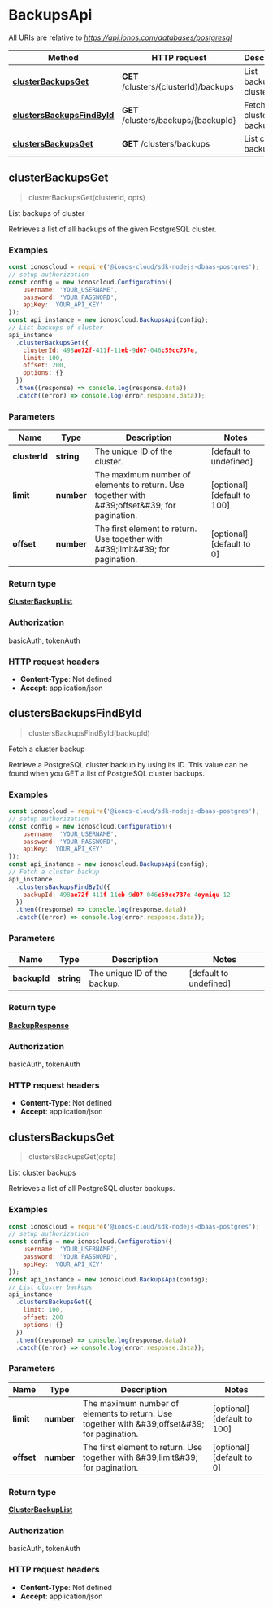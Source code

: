 # BackupsApi

All URIs are relative to *https://api.ionos.com/databases/postgresql*

| Method | HTTP request | Description |
| ------ | ------------ | ----------- |
| [**clusterBackupsGet**](BackupsApi.md#clusterbackupsget) | **GET** /clusters/{clusterId}/backups | List backups of cluster |
| [**clustersBackupsFindById**](BackupsApi.md#clustersbackupsfindbyid) | **GET** /clusters/backups/{backupId} | Fetch a cluster backup |
| [**clustersBackupsGet**](BackupsApi.md#clustersbackupsget) | **GET** /clusters/backups | List cluster backups |


## clusterBackupsGet

> <ClusterBackupList> clusterBackupsGet(clusterId, opts)

List backups of cluster

Retrieves a list of all backups of the given PostgreSQL cluster.

### Examples

```javascript
const ionoscloud = require('@ionos-cloud/sdk-nodejs-dbaas-postgres');
// setup authorization
const config = new ionoscloud.Configuration({
    username: 'YOUR_USERNAME',
    password: 'YOUR_PASSWORD',
    apiKey: 'YOUR_API_KEY'
});
const api_instance = new ionoscloud.BackupsApi(config);
// List backups of cluster
api_instance
  .clusterBackupsGet({
    clusterId: 498ae72f-411f-11eb-9d07-046c59cc737e,
    limit: 100,
    offset: 200, 
    options: {}
  })
  .then((response) => console.log(response.data))
  .catch((error) => console.log(error.response.data));
```

### Parameters

| Name | Type | Description | Notes |
| ---- | ---- | ----------- | ----- |
| **clusterId** | **string** | The unique ID of the cluster. | [default to undefined] |
| **limit** | **number** | The maximum number of elements to return. Use together with \&#39;offset\&#39; for pagination. | [optional][default to 100] |
| **offset** | **number** | The first element to return. Use together with \&#39;limit\&#39; for pagination. | [optional][default to 0] |

### Return type

[**ClusterBackupList**](../models/ClusterBackupList.md)

### Authorization

basicAuth, tokenAuth

### HTTP request headers

- **Content-Type**: Not defined
- **Accept**: application/json


## clustersBackupsFindById

> <BackupResponse> clustersBackupsFindById(backupId)

Fetch a cluster backup

Retrieve a PostgreSQL cluster backup by using its ID. This value can be found when you GET a list of PostgreSQL cluster backups. 

### Examples

```javascript
const ionoscloud = require('@ionos-cloud/sdk-nodejs-dbaas-postgres');
// setup authorization
const config = new ionoscloud.Configuration({
    username: 'YOUR_USERNAME',
    password: 'YOUR_PASSWORD',
    apiKey: 'YOUR_API_KEY'
});
const api_instance = new ionoscloud.BackupsApi(config);
// Fetch a cluster backup
api_instance
  .clustersBackupsFindById({
    backupId: 498ae72f-411f-11eb-9d07-046c59cc737e-4oymiqu-12
  })
  .then((response) => console.log(response.data))
  .catch((error) => console.log(error.response.data));
```

### Parameters

| Name | Type | Description | Notes |
| ---- | ---- | ----------- | ----- |
| **backupId** | **string** | The unique ID of the backup. | [default to undefined] |

### Return type

[**BackupResponse**](../models/BackupResponse.md)

### Authorization

basicAuth, tokenAuth

### HTTP request headers

- **Content-Type**: Not defined
- **Accept**: application/json


## clustersBackupsGet

> <ClusterBackupList> clustersBackupsGet(opts)

List cluster backups

Retrieves a list of all PostgreSQL cluster backups.

### Examples

```javascript
const ionoscloud = require('@ionos-cloud/sdk-nodejs-dbaas-postgres');
// setup authorization
const config = new ionoscloud.Configuration({
    username: 'YOUR_USERNAME',
    password: 'YOUR_PASSWORD',
    apiKey: 'YOUR_API_KEY'
});
const api_instance = new ionoscloud.BackupsApi(config);
// List cluster backups
api_instance
  .clustersBackupsGet({
    limit: 100,
    offset: 200
    options: {}
  })
  .then((response) => console.log(response.data))
  .catch((error) => console.log(error.response.data));
```

### Parameters

| Name | Type | Description | Notes |
| ---- | ---- | ----------- | ----- |
| **limit** | **number** | The maximum number of elements to return. Use together with \&#39;offset\&#39; for pagination. | [optional][default to 100] |
| **offset** | **number** | The first element to return. Use together with \&#39;limit\&#39; for pagination. | [optional][default to 0] |

### Return type

[**ClusterBackupList**](../models/ClusterBackupList.md)

### Authorization

basicAuth, tokenAuth

### HTTP request headers

- **Content-Type**: Not defined
- **Accept**: application/json

